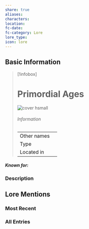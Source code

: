 ```yaml
---
share: true
aliases: 
characters: 
location: 
fc-date: 
fc-category: Lore
lore_type: 
icon: lore
---
```

## Basic Information
> [!infobox]
> # Primordial Ages
> ![cover hsmall](insertimage.png)
> ###### Information
> |   |  |
> | ---- | ---- |
> | Other names | |
> | Type||
> | Located in | |
##### Known for:
### Description
## Lore Mentions
### Most Recent

### All Entries
